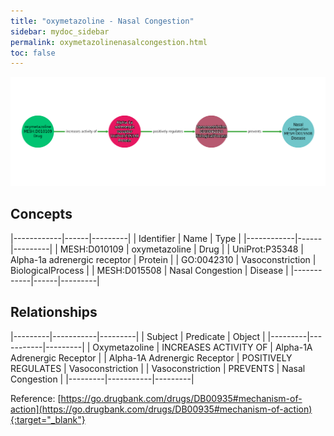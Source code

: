 ```yaml
---
title: "oxymetazoline - Nasal Congestion"
sidebar: mydoc_sidebar
permalink: oxymetazolinenasalcongestion.html
toc: false 
---
```


![Path Visualization](/images/oxymetazolinenasalcongestion.png)

## Concepts

|------------|------|---------|
| Identifier | Name | Type    |
|------------|------|---------|
| MESH:D010109 | oxymetazoline | Drug |
| UniProt:P35348 | Alpha-1a adrenergic receptor | Protein |
| GO:0042310 | Vasoconstriction | BiologicalProcess |
| MESH:D015508 | Nasal Congestion | Disease |
|------------|------|---------|

## Relationships

|---------|-----------|---------|
| Subject | Predicate | Object  |
|---------|-----------|---------|
| Oxymetazoline | INCREASES ACTIVITY OF | Alpha-1A Adrenergic Receptor |
| Alpha-1A Adrenergic Receptor | POSITIVELY REGULATES | Vasoconstriction |
| Vasoconstriction | PREVENTS | Nasal Congestion |
|---------|-----------|---------|

Reference: [https://go.drugbank.com/drugs/DB00935#mechanism-of-action](https://go.drugbank.com/drugs/DB00935#mechanism-of-action){:target="_blank"}